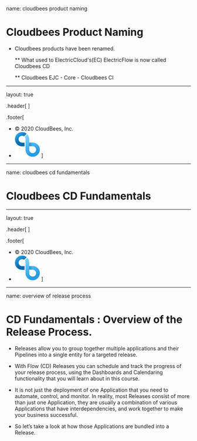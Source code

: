 
name: cloudbees product naming 
# Cloudbees Product Naming

- Cloudbees products have been renamed.

  ** What used to ElectricCloud's(EC) ElectricFlow is now called Cloudbees CD
  
  ** Cloudbees EJC - Core - Cloudbees CI

---
layout: true

.header[
]

.footer[
- © 2020 CloudBees, Inc.
- ![:scale 100%](../img/CloudBees-Submark-Full-Color.svg)
]
---
name: cloudbees cd fundamentals 
# Cloudbees CD Fundamentals

---
layout: true

.header[
]

.footer[
- © 2020 CloudBees, Inc.
- ![:scale 100%](../img/CloudBees-Submark-Full-Color.svg)
]
---
name: overview of release process
# CD Fundamentals : Overview of the Release Process.

- Releases allow you to group together multiple applications and their Pipelines into a single entity for a targeted release.

- With Flow (CD)  Releases you can schedule and track the progress of your release process, using the Dashboards and Calendaring functionality that you will learn about in this course.

- It is not just the deployment of one Application that you need to automate, control, and monitor. In reality, most Releases consist of more than just one Application, they are usually a combination of
various Applications that have interdependencies, and work together to make your business successful.

- So let’s take a look at how those Applications are bundled into a Release.


